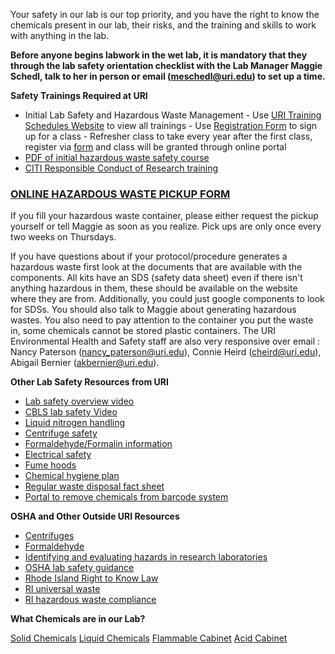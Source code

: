 Your safety in our lab is our top priority, and you have the right to know the chemicals present in our lab, their risks, and the training and skills to work with anything in the lab.

**Before anyone begins labwork in the wet lab, it is mandatory that they through the lab safety orientation checklist with the Lab Manager Maggie Schedl, talk to her in person or email (meschedl@uri.edu) to set up a time.**

**Safety Trainings Required at URI**
- Initial Lab Safety and Hazardous Waste Management
      - Use [URI Training Schedules Website](https://web.uri.edu/ehs/training_schedule/) to view all trainings
      - Use [Registration Form](https://web.uri.edu/ehs/training_registration_form/) to sign up for a class
      - Refresher class to take every year after the first class, register via [form](https://web.uri.edu/ehs/training_registration_form/) and class will be granted through online portal
- [PDF of initial hazardous waste safety course](https://web.uri.edu/ehs/files/InitialSlides.pdf)
- [CITI Responsible Conduct of Research training](https://web.uri.edu/research-admin/office-of-research-integrity/responsible-conduct-research/)

### [ONLINE HAZARDOUS WASTE PICKUP FORM](https://web.uri.edu/ehs/online-pickup/)
If you fill your hazardous waste container, please either request the pickup yourself or tell Maggie as soon as you realize. Pick ups are only once every two weeks on Thursdays.

If you have questions about if your protocol/procedure generates a hazardous waste first look at the documents that are available with the components. All kits have an SDS (safety data sheet) even if there isn't anything hazardous in them, these should be available on the website where they are from. Additionally, you could just google components to look for SDSs. You should also talk to Maggie about generating hazardous wastes. You also need to pay attention to the container you put the waste in, some chemicals cannot be stored plastic containers.
The URI Environmental Health and Safety staff are also very responsive over email : Nancy Paterson (nancy_paterson@uri.edu), Connie Heird (cheird@uri.edu), Abigail Bernier (akbernier@uri.edu).


**Other Lab Safety Resources from URI**
- [Lab safety overview video](https://www.youtube.com/watch?v=QgKEHqBgBsg)
- [CBLS lab safety Video](https://www.youtube.com/watch?v=J-Z956tvm8g)
- [Liquid nitrogen handling](https://web.uri.edu/ehs/files/November-2011-Liquid-Nitrogen.pdf)
- [Centrifuge safety](https://web.uri.edu/ehs/files/July-2012-Centrifuge-Safety.pdf)
- [Formaldehyde/Formalin information](https://web.uri.edu/ehs/files/December-2011-Formaldehyde.pdf)
- [Electrical safety](https://web.uri.edu/ehs/files/June-2012-Electrical-Safety.pdf)
- [Fume hoods](https://web.uri.edu/ehs/files/October-2011-Fume-Hoods.pdf)
- [Chemical hygiene plan](https://web.uri.edu/ehs/files/ChemicalHygienePlan.pdf)
- [Regular waste disposal fact sheet](https://web.uri.edu/ehs/files/DisposalFactSheet-Kingston.pdf)
- [Portal to remove chemicals from barcode system](https://web.uri.edu/ehs/chemical-inventory-management-submit-barcodes/)

**OSHA and Other Outside URI Resources**
- [Centrifuges](https://www.osha.gov/Publications/laboratory/OSHAquickfacts-lab-safety-centrifuges.pdf)
- [Formaldehyde](https://www.osha.gov/SLTC/formaldehyde/)
- [Identifying and evaluating hazards in research laboratories](https://cen.acs.org/content/dam/cen/static/pdfs/ACSHazardAnalysis20130904.pdf)
- [OSHA lab safety guidance](https://www.osha.gov/Publications/laboratory/OSHA3404laboratory-safety-guidance.pdf)
- [Rhode Island Right to Know Law](http://www.dlt.ri.gov/occusafe/pdfs/R2Kbrochure.pdf)
- [RI universal waste](http://www.dem.ri.gov/programs/benviron/assist/pdf/univrule.pdf)
- [RI hazardous waste compliance](http://www.dem.ri.gov/programs/benviron/waste/pdf/hwgenbk.pdf)

**What Chemicals are in our Lab?**

[Solid Chemicals](https://docs.google.com/spreadsheets/d/1X6wGnVPajCePGbsdadBYH5-mFtM8woIFlJUdVu7yNpM/edit?usp=sharing)
[Liquid Chemicals](https://docs.google.com/spreadsheets/d/1ZXyAUyh6RUrOU4ygkGSEkcTwAymowyCKYtpdmknWDQI/edit?usp=sharing)
[Flammable Cabinet](https://docs.google.com/spreadsheets/d/1zK0xu15-GbZZHbMn1c6KBIiyrqHP2JBaZk9D6JZS9m4/edit?usp=sharing)
[Acid Cabinet](https://docs.google.com/spreadsheets/d/1dwlUYW4-N5DY5oxGRozCAJFwtQqWlj5EFX-ifgvy3RY/edit?usp=sharing)
